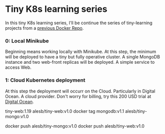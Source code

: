 
# Tiny K8s learning series

In this tiny K8s learning series, I'll be continue the series of tiny-learning projects from a [previous Docker Repo](https://github.com/AlejandroSobral/Docker-learning).

### 0: Local Minikube

Beginning means working locally with Minikube. At this step, the minimum will be deployed to have a tiny but fully operative cluster.
A single MongoDB instance and two web-front replicas will be deployed.
A simple service to access Web.

### 1: Cloud Kubernetes deployment

At this step the deployment will occurr on the Cloud. Particularly in Digital Ocean. A cloud provider.
Don't worry for billing, try this 200 USD trial at [Digital Ocean](https://m.do.co/c/d67ad98bbcf8).


tiny-web:1.19 alesb/tiny-web:v1.0
docker tag mongodb:v1.1 alesb/tiny-mongo:v1.0

docker push alesb/tiny-mongo:v1.0
docker push alesb/tiny-web:v1.0